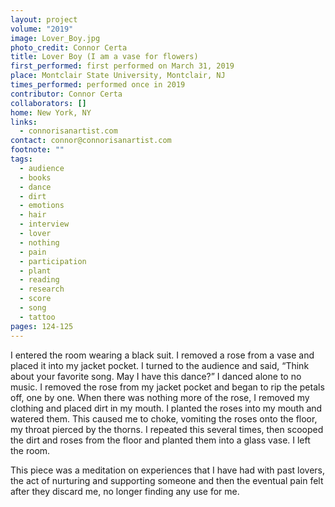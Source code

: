 ```yaml
---
layout: project
volume: "2019"
image: Lover_Boy.jpg
photo_credit: Connor Certa
title: Lover Boy (I am a vase for flowers)
first_performed: first performed on March 31, 2019
place: Montclair State University, Montclair, NJ
times_performed: performed once in 2019
contributor: Connor Certa
collaborators: []
home: New York, NY
links:
  - connorisanartist.com
contact: connor@connorisanartist.com
footnote: ""
tags:
  - audience
  - books
  - dance
  - dirt
  - emotions
  - hair
  - interview
  - lover
  - nothing
  - pain
  - participation
  - plant
  - reading
  - research
  - score
  - song
  - tattoo
pages: 124-125
---
```


I entered the room wearing a black suit. I removed a rose from a vase and placed it into my jacket pocket. I turned to the audience and said, “Think about your favorite song. May I have this dance?” I danced alone to no music. I removed the rose from my jacket pocket and began to rip the petals off, one by one. When there was nothing more of the rose, I removed my clothing and placed dirt in my mouth. I planted the roses into my mouth and watered them. This caused me to choke, vomiting the roses onto the floor, my throat pierced by the thorns. I repeated this several times, then scooped the dirt and roses from the floor and planted them into a glass vase. I left the room.

This piece was a meditation on experiences that I have had with past lovers, the act of nurturing and supporting someone and then the eventual pain felt after they discard me, no longer finding any use for me.
